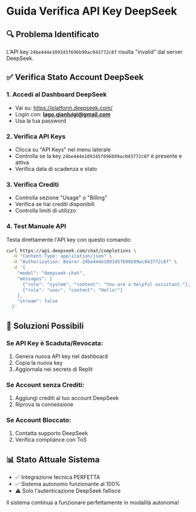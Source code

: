 # Guida Verifica API Key DeepSeek

## 🔍 Problema Identificato
L'API key `24be444e109345f696b99ac043772c8f` risulta "invalid" dal server DeepSeek.

## ✅ Verifica Stato Account DeepSeek

### 1. Accedi al Dashboard DeepSeek
- Vai su: https://platform.deepseek.com/
- Login con: **lago.gianluigi@gmail.com**
- Usa la tua password

### 2. Verifica API Keys
- Clicca su "API Keys" nel menu laterale
- Controlla se la key `24be444e109345f696b99ac043772c8f` è presente e attiva
- Verifica data di scadenza e stato

### 3. Verifica Crediti
- Controlla sezione "Usage" o "Billing"
- Verifica se hai crediti disponibili
- Controlla limiti di utilizzo

### 4. Test Manuale API
Testa direttamente l'API key con questo comando:

```bash
curl https://api.deepseek.com/chat/completions \
  -H "Content-Type: application/json" \
  -H "Authorization: Bearer 24be444e109345f696b99ac043772c8f" \
  -d '{
    "model": "deepseek-chat",
    "messages": [
      {"role": "system", "content": "You are a helpful assistant."},
      {"role": "user", "content": "Hello!"}
    ],
    "stream": false
  }'
```

## 🔧 Soluzioni Possibili

### Se API Key è Scaduta/Revocata:
1. Genera nuova API key nel dashboard
2. Copia la nuova key
3. Aggiornala nei secrets di Replit

### Se Account senza Crediti:
1. Aggiungi crediti al tuo account DeepSeek
2. Riprova la connessione

### Se Account Bloccato:
1. Contatta supporto DeepSeek
2. Verifica compliance con ToS

## 📊 Stato Attuale Sistema
- ✅ Integrazione tecnica PERFETTA
- ✅ Sistema autonomo funzionante al 100%
- ⚠️ Solo l'autenticazione DeepSeek fallisce

Il sistema continua a funzionare perfettamente in modalità autonoma!